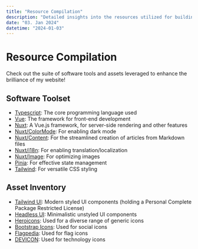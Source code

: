 ```yaml
---
title: "Resource Compilation"
description: "Detailed insights into the resources utilized for building this Website"
date: "03. Jan 2024"
datetime: "2024-01-03"
---
```


# Resource Compilation
Check out the suite of software tools and assets leveraged to enhance the brilliance of my website!

## Software Toolset
- [Typescript](https://www.typescriptlang.org/): The core programming language used
- [Vue](https://vuejs.org): The framework for front-end development
- [Nuxt](https://nuxt.com): A Vue.js framework, for server-side rendering and other features
- [Nuxt/ColorMode](https://color-mode.nuxtjs.org/): For enabling dark mode
- [Nuxt/Content](https://content.nuxt.com/): For the streamlined creation of articles from Markdown files
- [Nuxt/i18n](https://i18n.nuxtjs.org/): For enabling translation/localization
- [Nuxt/Image](https://image.nuxt.com/): For optimizing images
- [Pinia](https://pinia.vuejs.org/): For effective state management
- [Tailwind](https://tailwindcss.com): For versatile CSS styling

## Asset Inventory
- [Tailwind UI](https://tailwindui.com): Modern styled UI components (holding a Personal Complete Package Restricted License)
- [Headless UI](https://headlessui.com/): Minimalistic unstyled UI components
- [Heroicons](https://heroicons.com/): Used for a diverse range of generic icons
- [Bootstrap Icons](https://icons.getbootstrap.com/): Used for social icons
- [Flagpedia](https://flagpedia.net/): Used for flag icons
- [DEVICON](https://devicon.dev/): Used for technology icons